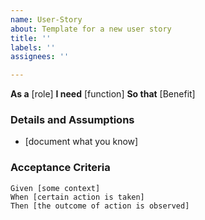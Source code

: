 ```yaml
---
name: User-Story
about: Template for a new user story
title: ''
labels: ''
assignees: ''

---
```


**As a** [role]
**I need** [function]
**So that** [Benefit]

### Details and Assumptions
* [document what you know]

### Acceptance Criteria

```gherkin
Given [some context]
When [certain action is taken]
Then [the outcome of action is observed]
```
